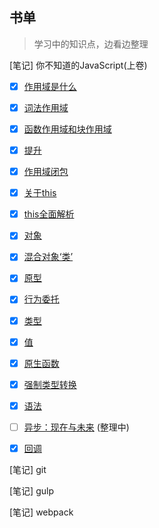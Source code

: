 ## 书单

> 学习中的知识点，边看边整理

[笔记] 你不知道的JavaScript(上卷)
- [x] [作用域是什么](https://github.com/KaronAmI/note/issues/1)
- [x] [词法作用域](https://github.com/KaronAmI/note/issues/2)
- [x] [函数作用域和块作用域](https://github.com/KaronAmI/note/issues/3)
- [x] [提升](https://github.com/KaronAmI/note/issues/4)
- [x] [作用域闭包](https://github.com/KaronAmI/note/issues/5)
- [x] [关于this](https://github.com/KaronAmI/note/issues/6)
- [x] [this全面解析](https://github.com/KaronAmI/note/issues/7)
- [x] [对象](https://github.com/KaronAmI/note/issues/8)
- [x] [混合对象‘类’](https://github.com/KaronAmI/note/issues/9)
- [x] [原型](https://github.com/KaronAmI/note/issues/10)
- [x] [行为委托](https://github.com/KaronAmI/note/issues/11)
- [x] [类型](https://github.com/KaronAmI/note/issues/12)
- [x] [值](https://github.com/KaronAmI/note/issues/13)
- [x] [原生函数](https://github.com/KaronAmI/note/issues/14)
- [x] [强制类型转换](https://github.com/KaronAmI/note/issues/15)
- [x] [语法](https://github.com/KaronAmI/note/issues/16)
- [ ] [异步：现在与未来](https://github.com/KaronAmI/note/issues/17) (整理中)
- [x] [回调](https://github.com/KaronAmI/note/issues/18)


[笔记] git

[笔记] gulp

[笔记] webpack

